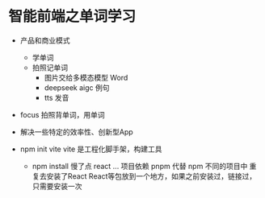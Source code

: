 # 智能前端之单词学习

- 产品和商业模式
  - 学单词
  - 拍照记单词
    - 图片交给多模态模型 Word
    - deepseek aigc 例句
    - tts 发音
- focus
  拍照背单词，用单词
- 解决一些特定的效率性、创新型App

- npm init vite
  vite 是工程化脚手架，构建工具
  - npm install 慢了点
  react ... 项目依赖
  pnpm 代替 npm
  不同的项目中 重复去安装了React
  React等包放到一个地方，如果之前安装过，链接过，只需要安装一次